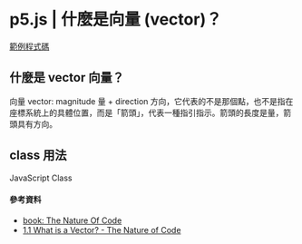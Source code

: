 # p5.js | 什麼是向量 (vector)？
<a href="https://openprocessing.org/sketch/2236798" target="_blank">範例程式碼</a>

## 什麼是 vector 向量？
向量 vector: magnitude 量 + direction 方向，它代表的不是那個點，也不是指在座標系統上的具體位置，而是「箭頭」，代表一種指引指示。箭頭的長度是量，箭頭具有方向。

## class 用法
JavaScript Class

#### 參考資料
* <a href="https://natureofcode.com/vectors/" target="_blank">book: The Nature Of Code</a>
* <a href="https://youtu.be/bKEaK7WNLzM?si=cP32PposzxOdFlbc" target="_blank">1.1 What is a Vector? - The Nature of Code</a>